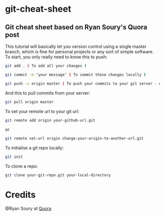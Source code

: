 # git-cheat-sheet
## Git cheat sheet based on Ryan Soury's Quora post

This tutorial will basically let you version control using a single master branch, which is fine for personal projects or any sort of simple software.
To start, you only really need to know this to push:
```bash
git add . ( To add all your changes )

git commit -m ‘your message’ ( To commit those changes locally )

git push -u origin master ( To push your commits to your git server - eg. Github )
```

And this to pull commits from your server:
```bash
git pull origin master
```

To set your remote url to your git url:
```bash
git remote add origin your-github-url.git 
```
or
```bash
git remote set-url origin change-your-origin-to-another-url.git
```

To initialise a git repo locally:
```bash
git init
```

To clone a repo:
```bash
git clone your-git-repo.git your-local-directory
```
# Credits
@Ryan Soury at [Quora](https://www.quora.com/As-a-Git-beginner-should-I-use-command-line-or-a-GUI-based-client)
